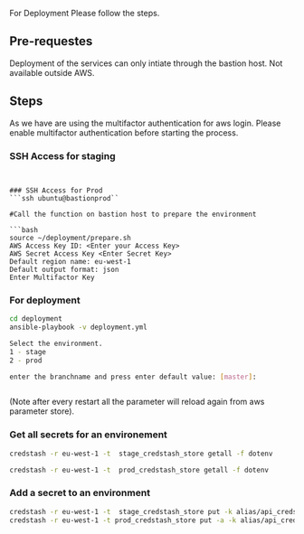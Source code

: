 
For Deployment Please follow the steps. 
## Pre-requestes 
Deployment of the services can only intiate through the bastion host. Not available outside AWS. 
## Steps 
As we have are using the multifactor authentication for aws login. Please enable multifactor authentication before starting the process. 

### SSH Access for staging
```ssh ubuntu@bastion


### SSH Access for Prod
```ssh ubuntu@bastionprod``

#Call the function on bastion host to prepare the environment 
 
```bash 
source ~/deployment/prepare.sh
AWS Access Key ID: <Enter your Access Key>
AWS Secret Access Key <Enter Secret Key>
Default region name: eu-west-1
Default output format: json
Enter Multifactor Key
```  

  ### For deployment  
 ```bash
 cd deployment
 ansible-playbook -v deployment.yml

Select the environment.
1 - stage
2 - prod

enter the branchname and press enter default value: [master]: 
 
 ```
```
  ``` 
(Note after every restart all the parameter will reload again from aws parameter store). 


### Get all secrets for an environement

```bash
credstash -r eu-west-1 -t  stage_credstash_store getall -f dotenv

```
```bash
credstash -r eu-west-1 -t  prod_credstash_store getall -f dotenv

```

### Add a secret to an environment

```bash
credstash -r eu-west-1 -t  stage_credstash_store put -k alias/api_credstash_{env} {NAME_OF_KEY} {VALUE}
credstash -r eu-west-1 -t prod_credstash_store put -a -k alias/api_credstash_prod {NAME_OF_KEY} {VALUE}
```
